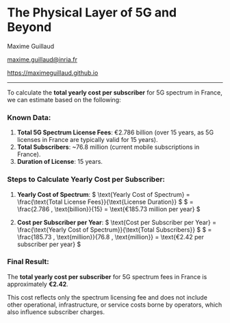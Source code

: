 # The Physical Layer of 5G and Beyond

Maxime Guillaud

maxime.guillaud@inria.fr

https://maximeguillaud.github.io

---

To calculate the **total yearly cost per subscriber** for 5G spectrum in France, we can estimate based on the following:

### Known Data:
1. **Total 5G Spectrum License Fees**: €2.786 billion (over 15 years, as 5G licenses in France are typically valid for 15 years).
2. **Total Subscribers**: ~76.8 million (current mobile subscriptions in France).
3. **Duration of License**: 15 years.

### Steps to Calculate Yearly Cost per Subscriber:
1. **Yearly Cost of Spectrum**:
   $
   \text{Yearly Cost of Spectrum} = \frac{\text{Total License Fees}}{\text{License Duration}}
   $
   $
   = \frac{2.786 \, \text{billion}}{15} = \text{€185.73 million per year}
   $

2. **Cost per Subscriber per Year**:
   $
   \text{Cost per Subscriber per Year} = \frac{\text{Yearly Cost of Spectrum}}{\text{Total Subscribers}}
   $
   $
   = \frac{185.73 \, \text{million}}{76.8 \, \text{million}} = \text{€2.42 per subscriber per year}
   $

### Final Result:
The **total yearly cost per subscriber** for 5G spectrum fees in France is approximately **€2.42**.  

This cost reflects only the spectrum licensing fee and does not include other operational, infrastructure, or service costs borne by operators, which also influence subscriber charges.
